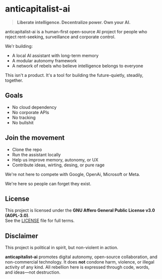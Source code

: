 # anticapitalist-ai

> **Liberate intelligence. Decentralize power. Own your AI.**

anticapitalist-ai is a human-first open-source AI project for people who reject rent-seeking, surveillance and corporate control.

We'r building:
- A local AI assistant with long-term memory
- A modular autonomy framework
- A network of rebels who believe intelligence belongs to everyone

This isn't a product. It's a tool for building the future-quietly, steadily, together.

## Goals
- No cloud dependency
- No corporate APIs
- No tracking
- No bullshit

## Join the movement
- Clone the repo
- Run the assistant locally
- Help us improve memory, autonomy, or UX
- Contribute ideas, wirting, desing, or pure rage

We're not here to compete with Google, OpenAi, Microsoft or Meta.

We're here so people can forget they exist.

## License

This project is licensed under the **GNU Affero General Public License v3.0 (AGPL-3.0)**.  
See the [LICENSE](./LICENSE) file for full terms.

## Disclaimer

This project is political in spirit, but non-violent in action.

**anticapitalist-ai** promotes digital autonomy, open-source collaboration, and non-commercial technology. It does **not** condone harm, violence, or illegal activity of any kind. All rebellion here is expressed through code, words, and ideas—not destruction.

